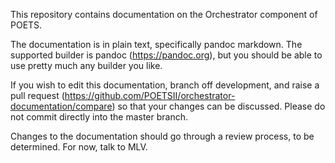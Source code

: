 This repository contains documentation on the Orchestrator component of POETS.

The documentation is in plain text, specifically pandoc markdown. The supported
builder is pandoc (https://pandoc.org), but you should be able to use pretty
much any builder you like.

If you wish to edit this documentation, branch off development, and raise a
pull request (https://github.com/POETSII/orchestrator-documentation/compare) so
that your changes can be discussed. Please do not commit directly into the
master branch.

Changes to the documentation should go through a review process, to be
determined. For now, talk to MLV.
